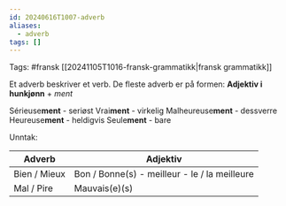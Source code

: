```yaml
---
id: 20240616T1007-adverb
aliases:
  - adverb
tags: []
---
```


Tags: #fransk [[20241105T1016-fransk-grammatikk|fransk grammatikk]]

Et adverb beskriver et verb. De fleste adverb er på formen:
**Adjektiv i hunkjønn** + _ment_

Sérieuse**ment** - seriøst
Vrai**ment** - virkelig
Malheureuse**ment** - dessverre
Heureuse**ment** - heldigvis
Seule**ment** - bare

Unntak:

| Adverb       | Adjektiv                                      |
| ------------ | --------------------------------------------- |
| Bien / Mieux | Bon / Bonne(s) - meilleur - le / la meilleure |
| Mal / Pire   | Mauvais(e)(s)                                 |
